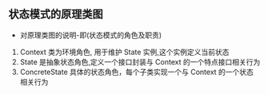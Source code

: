 ## 状态模式的原理类图

*   对原理类图的说明-即(状态模式的角色及职责)

1.  Context 类为环境角色, 用于维护 State 实例,这个实例定义当前状态
2.  State 是抽象状态角色,定义一个接口封装与 Context 的一个特点接口相关行为
3.  ConcreteState 具体的状态角色，每个子类实现一个与 Context 的一个状态相关行为